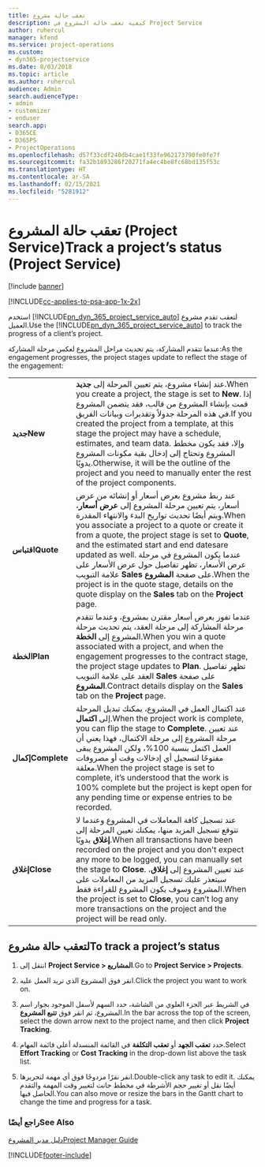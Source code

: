```yaml
---
title: تعقب حالة مشروع
description: كيفية تعقب حالة المشروع في Project Service
author: ruhercul
manager: kfend
ms.service: project-operations
ms.custom:
- dyn365-projectservice
ms.date: 8/03/2018
ms.topic: article
ms.author: ruhercul
audience: Admin
search.audienceType:
- admin
- customizer
- enduser
search.app:
- D365CE
- D365PS
- ProjectOperations
ms.openlocfilehash: d57f33cdf240db4cae1f33fe962173790fe0fe7f
ms.sourcegitcommit: fa32b1893286f20271fa4ec4be8fc68bd135f53c
ms.translationtype: HT
ms.contentlocale: ar-SA
ms.lasthandoff: 02/15/2021
ms.locfileid: "5281912"
---
```

# <a name="track-a-projects-status-project-service"></a><span data-ttu-id="9edbf-103">تعقب حالة المشروع (Project Service)</span><span class="sxs-lookup"><span data-stu-id="9edbf-103">Track a project’s status (Project Service)</span></span>

[!include [banner](../includes/psa-now-project-operations.md)]

[!INCLUDE[cc-applies-to-psa-app-1x-2x](../includes/cc-applies-to-psa-app-1x-2x.md)]

<span data-ttu-id="9edbf-104">استخدم [!INCLUDE[pn_dyn_365_project_service_auto](../includes/pn-dyn-365-project-service-auto.md)] لتعقب تقدم مشروع العميل.</span><span class="sxs-lookup"><span data-stu-id="9edbf-104">Use the [!INCLUDE[pn_dyn_365_project_service_auto](../includes/pn-dyn-365-project-service-auto.md)] to track the progress of a client’s project.</span></span>  

<span data-ttu-id="9edbf-105">عندما تتقدم المشاركة، يتم تحديث مراحل المشروع لعكس مرحلة المشاركة:</span><span class="sxs-lookup"><span data-stu-id="9edbf-105">As the engagement progresses, the project stages update to reflect the stage of the engagement:</span></span>  


|              |                                                                                                                                                                                                                                                                                                  |
|--------------|--------------------------------------------------------------------------------------------------------------------------------------------------------------------------------------------------------------------------------------------------------------------------------------------------|
|   <span data-ttu-id="9edbf-106">**جديد**</span><span class="sxs-lookup"><span data-stu-id="9edbf-106">**New**</span></span>    | <span data-ttu-id="9edbf-107">عند إنشاء مشروع، يتم تعيين المرحلة إلى **جديد**.</span><span class="sxs-lookup"><span data-stu-id="9edbf-107">When you create a project, the stage is set to **New**.</span></span> <span data-ttu-id="9edbf-108">إذا قمت بإنشاء المشروع من قالب، فقد يتضمن المشروع في هذه المرحلة جدولاً وتقديرات وبيانات الفريق.</span><span class="sxs-lookup"><span data-stu-id="9edbf-108">If you created the project from a template, at this stage the project may have a schedule, estimates, and team data.</span></span> <span data-ttu-id="9edbf-109">وإلا، فقد يكون مخطط المشروع وتحتاج إلى إدخال بقية مكونات المشروع يدويًا.</span><span class="sxs-lookup"><span data-stu-id="9edbf-109">Otherwise, it will be the outline of the project and you need to manually enter the rest of the project components.</span></span> |
|  <span data-ttu-id="9edbf-110">**اقتباس**</span><span class="sxs-lookup"><span data-stu-id="9edbf-110">**Quote**</span></span>   |      <span data-ttu-id="9edbf-111">عند ربط مشروع بعرض أسعار أو إنشائه من عرض أسعار، يتم تعيين مرحلة المشروع إلى **عرض أسعار**، ويتم أيضًا تحديث تواريخ البدء والانتهاء المقدرة.</span><span class="sxs-lookup"><span data-stu-id="9edbf-111">When you associate a project to a quote or create it from a quote, the project stage is set to **Quote**, and the estimated start and end datesare updated as well.</span></span> <span data-ttu-id="9edbf-112">عندما يكون المشروع في مرحلة عرض الأسعار، تظهر تفاصيل حول عرض الأسعار على علامة التبويب **Sales** على صفحة **المشروع**.</span><span class="sxs-lookup"><span data-stu-id="9edbf-112">When the project is in the quote stage, details on the quote display on the **Sales** tab on the **Project** page.</span></span>      |
|   <span data-ttu-id="9edbf-113">**الخطة**</span><span class="sxs-lookup"><span data-stu-id="9edbf-113">**Plan**</span></span>   |                                     <span data-ttu-id="9edbf-114">عندما تفوز بعرض أسعار مقترن بمشروع، وعندما تتقدم مرحلة المشاركة إلى مرحلة العقد، يتم تحديث مرحلة المشروع إلى **الخطة**.</span><span class="sxs-lookup"><span data-stu-id="9edbf-114">When you win a quote associated with a project, and when the engagement progresses to the contract stage, the project stage updates to **Plan**.</span></span> <span data-ttu-id="9edbf-115">تظهر تفاصيل العقد على علامة التبويب **Sales** على صفحة **المشروع**.</span><span class="sxs-lookup"><span data-stu-id="9edbf-115">Contract details display on the **Sales** tab on the **Project** page.</span></span>                                      |
| <span data-ttu-id="9edbf-116">**إكمال**</span><span class="sxs-lookup"><span data-stu-id="9edbf-116">**Complete**</span></span> |                    <span data-ttu-id="9edbf-117">عند اكتمال العمل في المشروع، يمكنك تبديل المرحلة إلى **اكتمال**.</span><span class="sxs-lookup"><span data-stu-id="9edbf-117">When the project work is complete, you can flip the stage to **Complete**.</span></span> <span data-ttu-id="9edbf-118">عند تعيين مرحلة المشروع إلى مرحلة الاكتمال، فهذا يعني أن العمل اكتمل بنسبة 100%، ولكن المشروع يبقى مفتوحًا لتسجيل أي إدخالات وقت أو مصروفات معلقة.</span><span class="sxs-lookup"><span data-stu-id="9edbf-118">When the project stage is set to complete, it’s understood that the work is 100% complete but the project is kept open for any pending time or expense entries to be recorded.</span></span>                     |
|  <span data-ttu-id="9edbf-119">**إغلاق**</span><span class="sxs-lookup"><span data-stu-id="9edbf-119">**Close**</span></span>   |           <span data-ttu-id="9edbf-120">عند تسجيل كافة المعاملات في المشروع وعندما لا تتوقع تسجيل المزيد منها، يمكنك تعيين المرحلة إلى **إغلاق** يدويًا.</span><span class="sxs-lookup"><span data-stu-id="9edbf-120">When all transactions have been recorded on the project and you don't expect any more to be logged, you can manually set the stage to **Close**.</span></span> <span data-ttu-id="9edbf-121">عند تعيين المشروع إلى **إغلاق**، سيتعذر عليك تسجيل المزيد من المعاملات على المشروع وسوف يكون المشروع للقراءة فقط.</span><span class="sxs-lookup"><span data-stu-id="9edbf-121">When the project is set to **Close**, you can’t log any more transactions on the project and the project will be read only.</span></span>           |

## <a name="to-track-a-projects-status"></a><span data-ttu-id="9edbf-122">لتعقب حالة مشروع</span><span class="sxs-lookup"><span data-stu-id="9edbf-122">To track a project’s status</span></span>  

1.  <span data-ttu-id="9edbf-123">انتقل إلى **Project Service > المشاريع**.</span><span class="sxs-lookup"><span data-stu-id="9edbf-123">Go to **Project Service > Projects**.</span></span>  

2.  <span data-ttu-id="9edbf-124">انقر فوق المشروع الذي تريد العمل عليه.</span><span class="sxs-lookup"><span data-stu-id="9edbf-124">Click the project you want to work on.</span></span>  

3.  <span data-ttu-id="9edbf-125">في الشريط عبر الجزء العلوي من الشاشة، حدد السهم لأسفل الموجود بجوار اسم المشروع، ثم انقر فوق **تتبع المشروع**.</span><span class="sxs-lookup"><span data-stu-id="9edbf-125">In the bar across the top of the screen, select the down arrow next to the project name, and then click **Project Tracking**.</span></span>  

4.  <span data-ttu-id="9edbf-126">حدد **تعقب الجهد‬** أو **تعقب التكلفة‬** في القائمة المنسدلة أعلى قائمة المهام.</span><span class="sxs-lookup"><span data-stu-id="9edbf-126">Select **Effort Tracking** or **Cost Tracking** in the drop-down list above the task list.</span></span>  

5.  <span data-ttu-id="9edbf-127">انقر نقرًا مزدوجًا فوق أي مهمة لتحريرها.</span><span class="sxs-lookup"><span data-stu-id="9edbf-127">Double-click any task to edit it.</span></span> <span data-ttu-id="9edbf-128">يمكنك أيضًا نقل أو تغيير حجم الأشرطة في مخطط جانت لتغيير وقت المهمة والتقدم الحاصل فيها.</span><span class="sxs-lookup"><span data-stu-id="9edbf-128">You can also move or resize the bars in the Gantt chart to change the time and progress for a task.</span></span>  

### <a name="see-also"></a><span data-ttu-id="9edbf-129">راجع أيضًا</span><span class="sxs-lookup"><span data-stu-id="9edbf-129">See Also</span></span>  
 [<span data-ttu-id="9edbf-130">دليل مدير المشروع</span><span class="sxs-lookup"><span data-stu-id="9edbf-130">Project Manager Guide</span></span>](../psa/project-manager-guide.md)


[!INCLUDE[footer-include](../includes/footer-banner.md)]